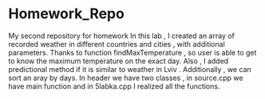 # Homework_Repo
My second repository for homework 
In this lab , I created an array of recorded weather in different countries and cities , with additional parameters. Thanks to function findMaxTemperature , so user is able to get to know the maximum temperature on the exact day. Also , I added predictional method if it is similar to weather in Lviv . Additionally , we can sort an aray by days.
In header we have two classes , in source.cpp we have main function and in 5labka.cpp I realized all the functions.

